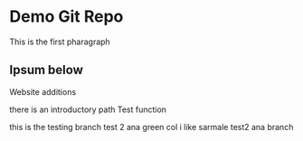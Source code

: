 # Demo Git Repo 

This is the first pharagraph 

## Ipsum below 
Website additions

there is an introductory path 
Test function

this is the testing branch
test 2
ana
green col
i like sarmale
test2 ana branch